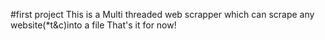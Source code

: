#first project
This is a Multi threaded web scrapper which can scrape any website(*t&c)into a file
That's it for now!
